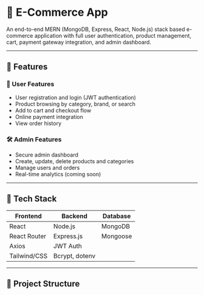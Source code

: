 # 🛒 E-Commerce App

An end-to-end MERN (MongoDB, Express, React, Node.js) stack based e-commerce application with full user authentication, product management, cart, payment gateway integration, and admin dashboard.

---

## 🚀 Features

### 👤 User Features
- User registration and login (JWT authentication)
- Product browsing by category, brand, or search
- Add to cart and checkout flow
- Online payment integration
- View order history

### 🛠️ Admin Features
- Secure admin dashboard
- Create, update, delete products and categories
- Manage users and orders
- Real-time analytics (coming soon)

---

## 🧱 Tech Stack

| Frontend      | Backend        | Database |
|---------------|----------------|----------|
| React         | Node.js        | MongoDB  |
| React Router  | Express.js     | Mongoose |
| Axios         | JWT Auth       |          |
| Tailwind/CSS  | Bcrypt, dotenv |          |

---

## 📁 Project Structure

